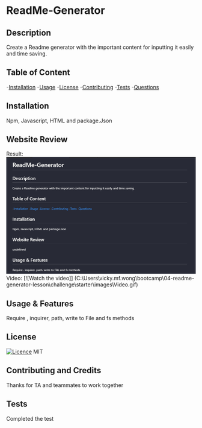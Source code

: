 # ReadMe-Generator
  
  ## Description
  Create a Readme generator with the important content for inputting it easily and time saving.

  ## Table of Content

  -[Installation](#installation)
  -[Usage](#usage)
  -[License](#license)
  -[Contributing](#contributing)
  -[Tests](#tests)
  -[Questions](#questions)

  ## Installation
  Npm, Javascript, HTML and package.Json

  ## Website Review
  Result:
![alt text](./images/image.png)
 Video:
[![Watch the video]] (C:\Users\vicky.mf.wong\bootcamp\04-readme-generator-lesson\challenge\starter\images\Video.gif)

  ## Usage & Features
  Require , inquirer, path, write to File and fs methods

  ## License 
  [![Licence](https://img.shields.io/github/license/Ileriayo/markdown-badges?style=for-the-badge)](./LICENSE)
  MIT

  ## Contributing and Credits
  Thanks for TA and teammates to work together

  ## Tests
  Completed the test





